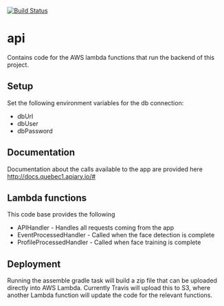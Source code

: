 [![Build Status](https://travis-ci.org/quebec-group/api.svg?branch=master)](https://travis-ci.org/quebec-group/api)
# api 
Contains code for the AWS lambda functions that run the backend of this project.

## Setup
Set the following environment variables for the db connection:
 - dbUrl
 - dbUser
 - dbPassword

## Documentation
Documentation about the calls available to the app are provided here http://docs.quebec1.apiary.io/#

## Lambda functions
This code base provides the following
 - APIHandler - Handles all requests coming from the app
 - EventProcessedHandler - Called when the face detection is complete
 - ProfileProcessedHandler - Called when face training is complete

## Deployment
Running the assemble gradle task will build a zip file that can be uploaded directly into AWS Lambda. 
Currently Travis will upload this to S3, where another Lambda function will update the code for the relevant functions.
